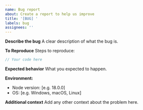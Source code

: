 ```yaml
---
name: Bug report
about: Create a report to help us improve
title: '[BUG] '
labels: bug
assignees: ''
---
```


**Describe the bug**
A clear description of what the bug is.

**To Reproduce**
Steps to reproduce:
```js
// Your code here
```

**Expected behavior**
What you expected to happen.

**Environment:**
- Node version: [e.g. 18.0.0]
- OS: [e.g. Windows, macOS, Linux]

**Additional context**
Add any other context about the problem here.
